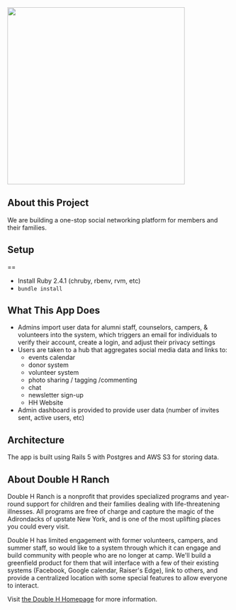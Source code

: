 <img src="https://scontent.cdninstagram.com/t51.2885-15/e35/11934886_1743596452540354_2127773869_n.jpg" width="400">

## About this Project

We are building a one-stop social networking platform for members and their
families.

## Setup
==
- Install Ruby 2.4.1 (chruby, rbenv, rvm, etc)
- `bundle install`

## What This App Does

* Admins import user data for alumni staff, counselors, campers, & volunteers into the system, which triggers an email for
  individuals to verify their account, create a login, and adjust their privacy
  settings
* Users are taken to a hub that aggregates social media data and links to:
  * events calendar
  * donor system
  * volunteer system
  * photo sharing / tagging /commenting
  * chat
  * newsletter sign-up
  * HH Website
* Admin dashboard is provided to provide user data (number of invites sent,
  active users, etc)

## Architecture

The app is built using Rails 5 with Postgres and AWS S3 for storing data.

## About Double H Ranch

Double H Ranch is a nonprofit that provides specialized programs and year-round
support for children and their families dealing with life-threatening illnesses.
All programs are free of charge and capture the magic of the Adirondacks of
upstate New York, and is one of the most uplifting places you could every visit.

Double H has limited engagement with former volunteers, campers, and summer
staff, so would like to a system through which it can engage and build community
with people who are no longer at camp. We'll build a greenfield product for them
that will interface with a few of their existing systems (Facebook, Google
calendar, Raiser's Edge), link to others, and provide a centralized location
with some special features to allow everyone to interact.

Visit [the Double H Homepage](https://www.doublehranch.org/) for more information.
